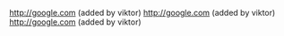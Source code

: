 http://google.com (added by viktor)
http://google.com (added by viktor)
http://google.com (added by viktor)

